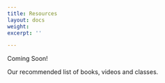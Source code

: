 ```yaml
---
title: Resources
layout: docs
weight: 
excerpt: ''

---
```

Coming Soon!

Our recommended list of books, videos and classes.